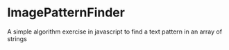 # ImagePatternFinder
A simple algorithm exercise in javascript to find a text pattern in an array of strings
